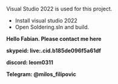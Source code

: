 Visual Studio 2022 is used for this project.
- Install visual studio 2022
- Open Soldering.sln and build.


**Hello Fabian. Please contact me here**

**skypeid: live:.cid.b185de096f5a61df**

**discord: leom0311**

**Telegram: @milos_filipovic**

